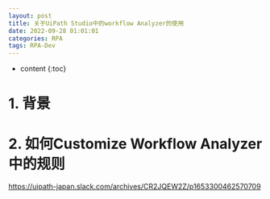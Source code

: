 ```yaml
---
layout: post
title: 关于UiPath Studio中的workflow Analyzer的使用
date: 2022-09-28 01:01:01
categories: RPA
tags: RPA-Dev
---
```

* content
{:toc}


# 1. 背景

# 2. 如何Customize Workflow Analyzer中的规则



https://uipath-japan.slack.com/archives/CR2JQEW2Z/p1653300462570709
